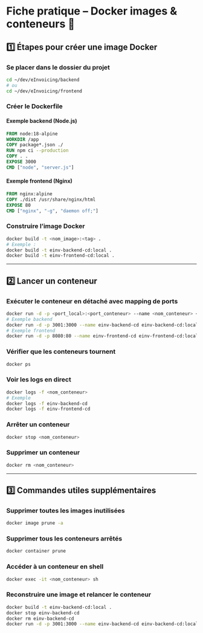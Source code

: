 # Fiche pratique – Docker images & conteneurs 🐳

## 1️⃣ Étapes pour créer une image Docker

### Se placer dans le dossier du projet

```bash
cd ~/dev/eInvoicing/backend
# ou
cd ~/dev/eInvoicing/frontend
```

### Créer le Dockerfile

#### Exemple backend (Node.js)

```dockerfile
FROM node:18-alpine
WORKDIR /app
COPY package*.json ./
RUN npm ci --production
COPY . .
EXPOSE 3000
CMD ["node", "server.js"]
```

#### Exemple frontend (Nginx)

```dockerfile
FROM nginx:alpine
COPY ./dist /usr/share/nginx/html
EXPOSE 80
CMD ["nginx", "-g", "daemon off;"]
```

### Construire l’image Docker

```bash
docker build -t <nom_image>:<tag> .
# Exemple :
docker build -t einv-backend-cd:local .
docker build -t einv-frontend-cd:local .
```

---

## 2️⃣ Lancer un conteneur

### Exécuter le conteneur en détaché avec mapping de ports

```bash
docker run -d -p <port_local>:<port_conteneur> --name <nom_conteneur> <nom_image>:<tag>
# Exemple backend
docker run -d -p 3001:3000 --name einv-backend-cd einv-backend-cd:local
# Exemple frontend
docker run -d -p 8080:80 --name einv-frontend-cd einv-frontend-cd:local
```

### Vérifier que les conteneurs tournent

```bash
docker ps
```

### Voir les logs en direct

```bash
docker logs -f <nom_conteneur>
# Exemple
docker logs -f einv-backend-cd
docker logs -f einv-frontend-cd
```

### Arrêter un conteneur

```bash
docker stop <nom_conteneur>
```

### Supprimer un conteneur

```bash
docker rm <nom_conteneur>
```

---

## 3️⃣ Commandes utiles supplémentaires

### Supprimer toutes les images inutilisées

```bash
docker image prune -a
```

### Supprimer tous les conteneurs arrêtés

```bash
docker container prune
```

### Accéder à un conteneur en shell

```bash
docker exec -it <nom_conteneur> sh
```

### Reconstruire une image et relancer le conteneur

```bash
docker build -t einv-backend-cd:local .
docker stop einv-backend-cd
docker rm einv-backend-cd
docker run -d -p 3001:3000 --name einv-backend-cd einv-backend-cd:local
```
